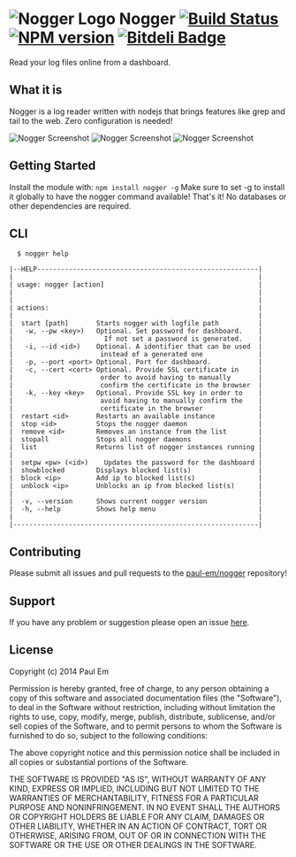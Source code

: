 # ![Nogger Logo](https://raw.githubusercontent.com/paul-em/nogger/master/front/img/logo-60.png "Nogger Logo") Nogger [![Build Status](https://secure.travis-ci.org/paul-em/nogger.png?branch=master)](http://travis-ci.org/paul-em/nogger) [![NPM version](https://badge-me.herokuapp.com/api/npm/nogger.png)](http://badges.enytc.com/for/npm/nogger) [![Bitdeli Badge](https://d2weczhvl823v0.cloudfront.net/paul-em/nogger/trend.png)](https://bitdeli.com/free "Bitdeli Badge")

Read your log files online from a dashboard.

## What it is

Nogger is a log reader written with nodejs that brings features like grep and tail to the web. Zero configuration is needed!

![Nogger Screenshot](https://raw.githubusercontent.com/paul-em/nogger/master/assets/screenshot-1.png "Nogger Screenshot")
![Nogger Screenshot](https://raw.githubusercontent.com/paul-em/nogger/master/assets/screenshot-2.png "Nogger Screenshot")
![Nogger Screenshot](https://raw.githubusercontent.com/paul-em/nogger/master/assets/screenshot-3.png "Nogger Screenshot")

## Getting Started
Install the module with: `npm install nogger -g`
Make sure to set -g to install it globally to have the nogger command available!
That's it! No databases or other dependencies are required. 

## CLI

```
  $ nogger help
  
|--HELP--------------------------------------------------------|
|                                                              |
| usage: nogger [action]                                       |
|                                                              |
|                                                              |
| actions:                                                     |
|                                                              |
|  start [path]       Starts nogger with logfile path          |
|   -w, --pw <key>)   Optional. Set password for dashboard.    |
|                       If not set a password is generated.    |
|   -i, --id <id>)    Optional. A identifier that can be used  |
|                      instead of a generated one              |
|   -p, --port <port> Optional. Port for dashboard.            |
|   -c, --cert <cert> Optional. Provide SSL certificate in     |
|                      order to avoid having to manually       |
|                      confirm the certificate in the browser  |
|   -k, --key <key>   Optional. Provide SSL key in order to    |
|                      avoid having to manually confirm the    |
|                      certificate in the browser              |
|  restart <id>       Restarts an available instance           |
|  stop <id>          Stops the nogger daemon                  |
|  remove <id>        Removes an instance from the list        |
|  stopall            Stops all nogger daemons                 |
|  list               Returns list of nogger instances running |
|                                                              |
|  setpw <pw> (<id>)    Updates the password for the dashboard |
|  showblocked        Displays blocked list(s)                 |
|  block <ip>         Add ip to blocked list(s)                |
|  unblock <ip>       Unblocks an ip from blocked list(s)      |
|                                                              |
|  -v, --version      Shows current nogger version             |
|  -h, --help         Shows help menu                          |
|                                                              |
|--------------------------------------------------------------|
```
## Contributing

Please submit all issues and pull requests to the [paul-em/nogger](http://github.com/paul-em/nogger) repository!

## Support
If you have any problem or suggestion please open an issue [here](https://github.com/paul-em/nogger/issues).

## License
Copyright (c) 2014 Paul Em

Permission is hereby granted, free of charge, to any person
obtaining a copy of this software and associated documentation
files (the "Software"), to deal in the Software without
restriction, including without limitation the rights to use,
copy, modify, merge, publish, distribute, sublicense, and/or sell
copies of the Software, and to permit persons to whom the
Software is furnished to do so, subject to the following
conditions:

The above copyright notice and this permission notice shall be
included in all copies or substantial portions of the Software.

THE SOFTWARE IS PROVIDED "AS IS", WITHOUT WARRANTY OF ANY KIND,
EXPRESS OR IMPLIED, INCLUDING BUT NOT LIMITED TO THE WARRANTIES
OF MERCHANTABILITY, FITNESS FOR A PARTICULAR PURPOSE AND
NONINFRINGEMENT. IN NO EVENT SHALL THE AUTHORS OR COPYRIGHT
HOLDERS BE LIABLE FOR ANY CLAIM, DAMAGES OR OTHER LIABILITY,
WHETHER IN AN ACTION OF CONTRACT, TORT OR OTHERWISE, ARISING
FROM, OUT OF OR IN CONNECTION WITH THE SOFTWARE OR THE USE OR
OTHER DEALINGS IN THE SOFTWARE.
